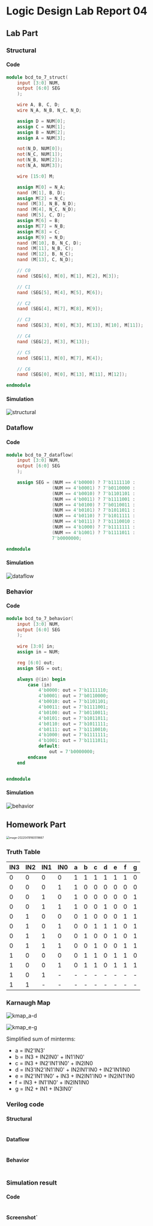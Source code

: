 # Logic Design Lab Report 04

## Lab Part

### Structural

#### Code

```verilog
module bcd_to_7_struct(
    input [3:0] NUM,
    output [6:0] SEG
    );

	wire A, B, C, D;
	wire N_A, N_B, N_C, N_D;

	assign D = NUM[0];
	assign C = NUM[1];
	assign B = NUM[2];
	assign A = NUM[3];

	not(N_D, NUM[0]);
	not(N_C, NUM[1]);
	not(N_B, NUM[2]);
	not(N_A, NUM[3]);

	wire [15:0] M;

	assign M[0] = N_A;
	nand (M[1], B, D);
	assign M[2] = N_C;
	nand (M[3], N_B, N_D);
	nand (M[4], N_C, N_D);
	nand (M[5], C, D);
	assign M[6] = B;
	assign M[7] = N_B;
	assign M[8] = C;
	assign M[9] = N_D;
	nand (M[10], B, N_C, D);
	nand (M[11], N_B, C);
	nand (M[12], B, N_C);
	nand (M[13], C, N_D);

	// C0
	nand (SEG[6], M[0], M[1], M[2], M[3]);

	// C1
	nand (SEG[5], M[4], M[5], M[6]);

	// C2
	nand (SEG[4], M[7], M[8], M[9]);

	// C3
	nand (SEG[3], M[0], M[3], M[13], M[10], M[11]);

	// C4
	nand (SEG[2], M[3], M[13]);

	// C5
	nand (SEG[1], M[0], M[7], M[4]);

	// C6
	nand (SEG[0], M[0], M[13], M[11], M[12]);

endmodule

```

#### Simulation

![structural](C:\Users\Match\Documents\matchyThings\_ise_projects\report\img\lab04\bcd_structural.png)

### Dataflow

#### Code

```verilog
module bcd_to_7_dataflow(
    input [3:0] NUM,
    output [6:0] SEG
    );

    assign SEG = (NUM == 4'b0000) ? 7'b1111110 :
				 (NUM == 4'b0001) ? 7'b0110000 :
				 (NUM == 4'b0010) ? 7'b1101101 :
				 (NUM == 4'b0011) ? 7'b1111001 :
				 (NUM == 4'b0100) ? 7'b0110011 :
				 (NUM == 4'b0101) ? 7'b1011011 :
				 (NUM == 4'b0110) ? 7'b1011111 :
				 (NUM == 4'b0111) ? 7'b1110010 :
				 (NUM == 4'b1000) ? 7'b1111111 :
				 (NUM == 4'b1001) ? 7'b1111011 :
				 7'b0000000;

endmodule

```

#### Simulation

![dataflow](C:\Users\Match\Documents\matchyThings\_ise_projects\report\img\lab04\bcd_dataflow.png)

### Behavior

#### Code

```verilog
module bcd_to_7_behavior(
    input [3:0] NUM,
    output [6:0] SEG
    );
	 
	wire [3:0] in;
	assign in = NUM;

	reg [6:0] out;
	assign SEG = out;

	always @(in) begin
		case (in)
			4'b0000: out = 7'b1111110;
			4'b0001: out = 7'b0110000;
			4'b0010: out = 7'b1101101;
			4'b0011: out = 7'b1111001;
			4'b0100: out = 7'b0110011;
			4'b0101: out = 7'b1011011;
			4'b0110: out = 7'b1011111;
			4'b0111: out = 7'b1110010;
			4'b1000: out = 7'b1111111;
			4'b1001: out = 7'b1111011;
			default:
				out = 7'b0000000;
		endcase
	end


endmodule
```

#### Simulation

![behavior](C:\Users\Match\Documents\matchyThings\_ise_projects\report\img\lab04\bcd_behavior.png)

## Homework Part

<img src="C:\Users\Match\Documents\matchyThings\_ise_projects\report\img\lab04\klingon_number.png" alt="image-20220419160519667" style="zoom:50%;" />

### Truth Table

| IN3  | IN2  | IN1  | IN0  | a    | b    | c    | d    | e    | f    | g    |
| ---- | ---- | ---- | ---- | ---- | ---- | ---- | ---- | ---- | ---- | ---- |
| 0    | 0    | 0    | 0    | 1    | 1    | 1    | 1    | 1    | 1    | 0    |
| 0    | 0    | 0    | 1    | 1    | 0    | 0    | 0    | 0    | 0    | 0    |
| 0    | 0    | 1    | 0    | 1    | 0    | 0    | 0    | 0    | 0    | 1    |
| 0    | 0    | 1    | 1    | 1    | 0    | 0    | 1    | 0    | 0    | 1    |
| 0    | 1    | 0    | 0    | 0    | 1    | 0    | 0    | 0    | 1    | 1    |
| 0    | 1    | 0    | 1    | 0    | 0    | 1    | 1    | 1    | 0    | 1    |
| 0    | 1    | 1    | 0    | 0    | 1    | 0    | 0    | 1    | 0    | 1    |
| 0    | 1    | 1    | 1    | 0    | 0    | 1    | 0    | 0    | 1    | 1    |
| 1    | 0    | 0    | 0    | 0    | 1    | 1    | 0    | 1    | 1    | 0    |
| 1    | 0    | 0    | 1    | 0    | 1    | 1    | 0    | 1    | 1    | 1    |
| 1    | 0    | 1    | -    | -    | -    | -    | -    | -    | -    | -    |
| 1    | 1    | -    | -    | -    | -    | -    | -    | -    | -    | -    |

### Karnaugh Map

![kmap_a-d](C:\Users\Match\Documents\matchyThings\_ise_projects\report\img\lab04\kmap_a-d.png)

![kmap_e-g](C:\Users\Match\Documents\matchyThings\_ise_projects\report\img\lab04\kmap_e-g.jpg)

Simplified sum of minterms:

* a = IN2'IN3'
* b = IN3 + IN2IN0' + IN1'IN0'
* c = IN3 + IN2'IN1'IN0' + IN2IN0
* d = IN3'IN2'IN1'IN0' + IN2IN1'IN0 + IN2'IN1IN0
* e = IN2'IN1'IN0' + IN3 + IN2IN1'IN0 + IN2IN1'IN0 
* f = IN3 + IN1'IN0' + IN2IN1IN0
* g = IN2  + IN1 + IN3IN0'

### Verilog code

#### Structural

```verilog
```



#### Dataflow

```verilog
```



#### Behavior

```verilog
```



### Simulation result

#### Code

```verilog
```



#### Screenshot`
